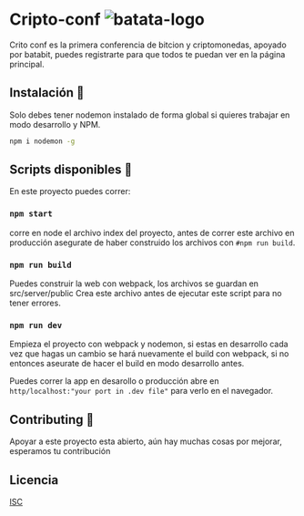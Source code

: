 
# Cripto-conf ![batata-logo](https://cript-conf.herokuapp.com/assets/batata.svg) 
Crito conf es la primera conferencia de bitcion y criptomonedas, apoyado por batabit, puedes registrarte para que todos te puedan ver en la página principal.


## Instalación :wrench:
Solo debes tener nodemon instalado de forma global si quieres trabajar en modo desarrollo y NPM.

```bash
npm i nodemon -g
```

## Scripts disponibles :file_folder:

En este proyecto puedes correr:

### `npm start`
corre en node el archivo index del proyecto, antes de correr este archivo en producción asegurate de haber construido los archivos con `#npm run build`.

### `npm run build`
Puedes construir la web con webpack, los archivos se guardan en src/server/public
Crea este archivo antes de ejecutar este script para no tener errores.

### `npm run dev`
Empieza el proyecto con webpack y nodemon, si estas en desarrollo cada vez que hagas un cambio se hará nuevamente el build con webpack, si no entonces aseurate de hacer el build en modo desarrollo antes.

Puedes correr la app en desarollo o producción
abre en  `http/localhost:"your port in .dev file"` para verlo en el navegador.

## Contributing :busts_in_silhouette:
Apoyar a este proyecto esta abierto, aún hay muchas cosas por mejorar, esperamos tu contribución

## Licencia
[ISC](https://opensource.org/licenses/ISC)
